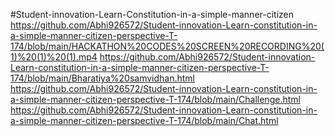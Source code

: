 #Student-innovation-Learn-Constitution-in-a-simple-manner-citizen
https://github.com/Abhi926572/Student-innovation-Learn-constitution-in-a-simple-manner-citizen-perspective-T-174/blob/main/HACKATHON%20CODES%20SCREEN%20RECORDING%20(1)%20(1)%20(1).mp4
https://github.com/Abhi926572/Student-innovation-Learn-constitution-in-a-simple-manner-citizen-perspective-T-174/blob/main/Bharatiya%20samvidhan.html
https://github.com/Abhi926572/Student-innovation-Learn-constitution-in-a-simple-manner-citizen-perspective-T-174/blob/main/Challenge.html
https://github.com/Abhi926572/Student-innovation-Learn-constitution-in-a-simple-manner-citizen-perspective-T-174/blob/main/Chat.html

